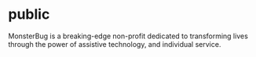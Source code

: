 # public
MonsterBug is a breaking-edge non-profit dedicated to transforming lives through the power of assistive technology, and individual service.
